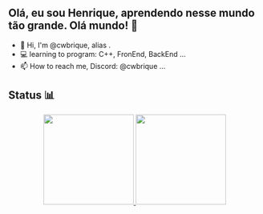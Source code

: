 ## Olá, eu sou Henrique, aprendendo nesse mundo tão grande. Olá mundo! 👾

- 👋 Hi, I'm @cwbrique, alias </RT>.
- 💻 learning to program: C++, FronEnd, BackEnd ...
- 📫 How to reach me, Discord: @cwbrique ...
  
## Status 📊

<div align="center">
  <a href="https://github.com/Downzin01">
  <img height="180em" src="https://github-readme-stats.vercel.app/api?username=cwbrique&show_icons=true&theme=github_dark&include_all_commits=true&count_private=true"/>
  <img height="180em" src="https://github-readme-stats.vercel.app/api/top-langs/?username=cwbrique&layout=compact&langs_count=7&theme=github_dark"/>
</div>

<!---
cwbrique/cwbrique is a ✨ special ✨ repository because its `README.md` (this file) appears on your GitHub profile.
You can click the Preview link to take a look at your changes.
--->
